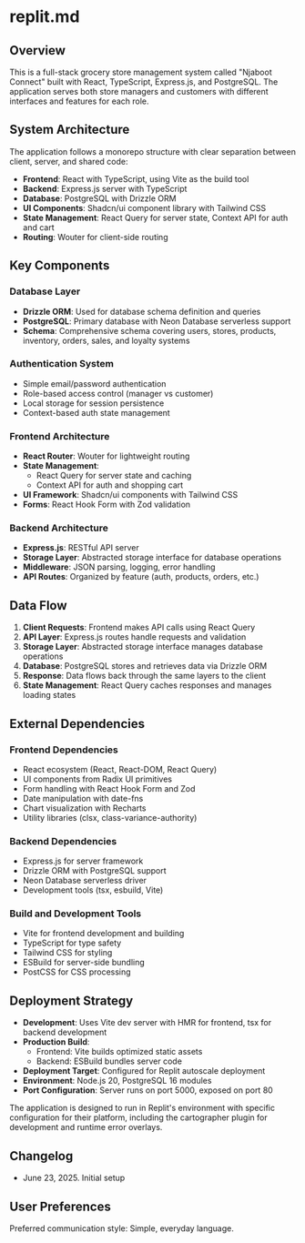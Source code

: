 # replit.md

## Overview

This is a full-stack grocery store management system called "Njaboot Connect" built with React, TypeScript, Express.js, and PostgreSQL. The application serves both store managers and customers with different interfaces and features for each role.

## System Architecture

The application follows a monorepo structure with clear separation between client, server, and shared code:

- **Frontend**: React with TypeScript, using Vite as the build tool
- **Backend**: Express.js server with TypeScript
- **Database**: PostgreSQL with Drizzle ORM
- **UI Components**: Shadcn/ui component library with Tailwind CSS
- **State Management**: React Query for server state, Context API for auth and cart
- **Routing**: Wouter for client-side routing

## Key Components

### Database Layer
- **Drizzle ORM**: Used for database schema definition and queries
- **PostgreSQL**: Primary database with Neon Database serverless support
- **Schema**: Comprehensive schema covering users, stores, products, inventory, orders, sales, and loyalty systems

### Authentication System
- Simple email/password authentication
- Role-based access control (manager vs customer)
- Local storage for session persistence
- Context-based auth state management

### Frontend Architecture
- **React Router**: Wouter for lightweight routing
- **State Management**: 
  - React Query for server state and caching
  - Context API for auth and shopping cart
- **UI Framework**: Shadcn/ui components with Tailwind CSS
- **Forms**: React Hook Form with Zod validation

### Backend Architecture
- **Express.js**: RESTful API server
- **Storage Layer**: Abstracted storage interface for database operations
- **Middleware**: JSON parsing, logging, error handling
- **API Routes**: Organized by feature (auth, products, orders, etc.)

## Data Flow

1. **Client Requests**: Frontend makes API calls using React Query
2. **API Layer**: Express.js routes handle requests and validation
3. **Storage Layer**: Abstracted storage interface manages database operations
4. **Database**: PostgreSQL stores and retrieves data via Drizzle ORM
5. **Response**: Data flows back through the same layers to the client
6. **State Management**: React Query caches responses and manages loading states

## External Dependencies

### Frontend Dependencies
- React ecosystem (React, React-DOM, React Query)
- UI components from Radix UI primitives
- Form handling with React Hook Form and Zod
- Date manipulation with date-fns
- Chart visualization with Recharts
- Utility libraries (clsx, class-variance-authority)

### Backend Dependencies
- Express.js for server framework
- Drizzle ORM with PostgreSQL support
- Neon Database serverless driver
- Development tools (tsx, esbuild, Vite)

### Build and Development Tools
- Vite for frontend development and building
- TypeScript for type safety
- Tailwind CSS for styling
- ESBuild for server-side bundling
- PostCSS for CSS processing

## Deployment Strategy

- **Development**: Uses Vite dev server with HMR for frontend, tsx for backend development
- **Production Build**: 
  - Frontend: Vite builds optimized static assets
  - Backend: ESBuild bundles server code
- **Deployment Target**: Configured for Replit autoscale deployment
- **Environment**: Node.js 20, PostgreSQL 16 modules
- **Port Configuration**: Server runs on port 5000, exposed on port 80

The application is designed to run in Replit's environment with specific configuration for their platform, including the cartographer plugin for development and runtime error overlays.

## Changelog
- June 23, 2025. Initial setup

## User Preferences

Preferred communication style: Simple, everyday language.